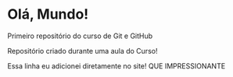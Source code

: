 # Olá, Mundo!
 Primeiro repositório do curso de Git e GitHub

Repositório criado durante uma aula do Curso!

Essa linha eu adicionei diretamente no site! QUE IMPRESSIONANTE
